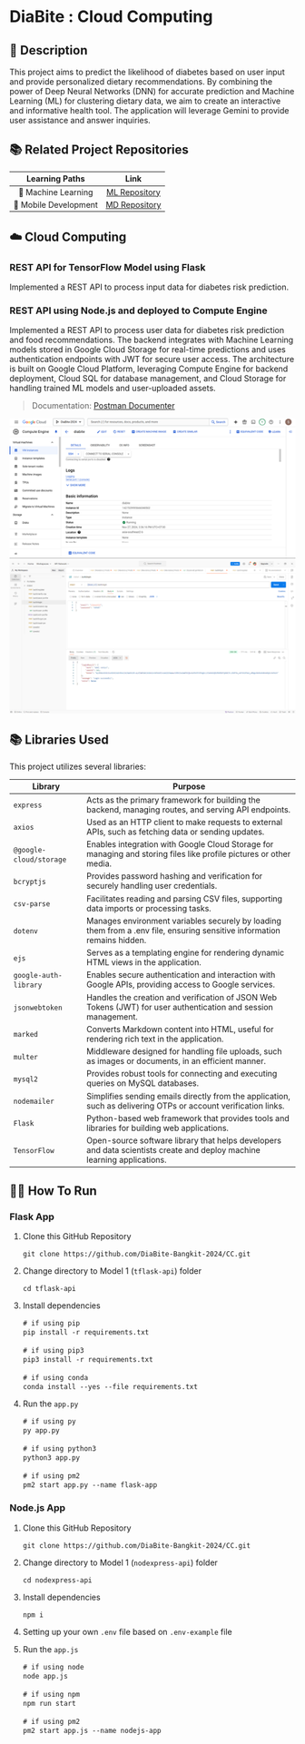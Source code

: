 # DiaBite : Cloud Computing

## 📑 Description

This project aims to predict the likelihood of diabetes based on user input and provide personalized dietary recommendations. By combining the power of Deep Neural Networks (DNN) for accurate prediction and Machine Learning (ML) for clustering dietary data, we aim to create an interactive and informative health tool. The application will leverage Gemini to provide user assistance and answer inquiries.

## 📚 Related Project Repositories

|    Learning Paths     |                            Link                             |
| :-------------------: | :---------------------------------------------------------: |
|  🤖 Machine Learning  | [ML Repository](https://github.com/DiaBite-Bangkit-2024/ML) |
| 📱 Mobile Development | [MD Repository](https://github.com/DiaBite-Bangkit-2024/MD) |

## ☁️ Cloud Computing

### REST API for TensorFlow Model using Flask

Implemented a REST API to process input data for diabetes risk prediction.

### REST API using Node.js and deployed to Compute Engine

Implemented a REST API to process user data for diabetes risk prediction and food recommendations. The backend integrates with Machine Learning models stored in Google Cloud Storage for real-time predictions and uses authentication endpoints with JWT for secure user access. The architecture is built on Google Cloud Platform, leveraging Compute Engine for backend deployment, Cloud SQL for database management, and Cloud Storage for handling trained ML models and user-uploaded assets.

> Documentation: [Postman Documenter](https://documenter.getpostman.com/view/39871659/2sAYBYgqbw)

![Screenshot GCP](https://github.com/DiaBite-Bangkit-2024/.github/blob/main/assets/ssgcp.png?raw=true)
![Screenshot Postman](https://github.com/DiaBite-Bangkit-2024/.github/blob/main/assets/sspm.png?raw=true)

## 📚 Libraries Used

This project utilizes several libraries:

| Library                 | Purpose                                                                                                                 |
| ----------------------- | ----------------------------------------------------------------------------------------------------------------------- |
| `express`               | Acts as the primary framework for building the backend, managing routes, and serving API endpoints.                     |
| `axios`                 | Used as an HTTP client to make requests to external APIs, such as fetching data or sending updates.                     |
| `@google-cloud/storage` | Enables integration with Google Cloud Storage for managing and storing files like profile pictures or other media.      |
| `bcryptjs`              | Provides password hashing and verification for securely handling user credentials.                                      |
| `csv-parse`             | Facilitates reading and parsing CSV files, supporting data imports or processing tasks.                                 |
| `dotenv`                | Manages environment variables securely by loading them from a .env file, ensuring sensitive information remains hidden. |
| `ejs`                   | Serves as a templating engine for rendering dynamic HTML views in the application.                                      |
| `google-auth-library`   | Enables secure authentication and interaction with Google APIs, providing access to Google services.                    |
| `jsonwebtoken`          | Handles the creation and verification of JSON Web Tokens (JWT) for user authentication and session management.          |
| `marked`                | Converts Markdown content into HTML, useful for rendering rich text in the application.                                 |
| `multer`                | Middleware designed for handling file uploads, such as images or documents, in an efficient manner.                     |
| `mysql2`                | Provides robust tools for connecting and executing queries on MySQL databases.                                          |
| `nodemailer`            | Simplifies sending emails directly from the application, such as delivering OTPs or account verification links.         |
| `Flask`                 | Python-based web framework that provides tools and libraries for building web applications.                             |
| `TensorFlow`            | Open-source software library that helps developers and data scientists create and deploy machine learning applications. |

## 🏃‍➡️ How To Run

### Flask App

1. Clone this GitHub Repository

   ```
   git clone https://github.com/DiaBite-Bangkit-2024/CC.git
   ```

2. Change directory to Model 1 (`tflask-api`) folder

   ```
   cd tflask-api
   ```

3. Install dependencies

   ```
   # if using pip
   pip install -r requirements.txt

   # if using pip3
   pip3 install -r requirements.txt

   # if using conda
   conda install --yes --file requirements.txt
   ```

4. Run the `app.py`

   ```
   # if using py
   py app.py

   # if using python3
   python3 app.py

   # if using pm2
   pm2 start app.py --name flask-app
   ```

### Node.js App

1. Clone this GitHub Repository

   ```
   git clone https://github.com/DiaBite-Bangkit-2024/CC.git
   ```

2. Change directory to Model 1 (`nodexpress-api`) folder

   ```
   cd nodexpress-api
   ```

3. Install dependencies

   ```
   npm i
   ```

4. Setting up your own `.env` file based on `.env-example` file

5. Run the `app.js`

   ```
   # if using node
   node app.js

   # if using npm
   npm run start

   # if using pm2
   pm2 start app.js --name nodejs-app
   ```
